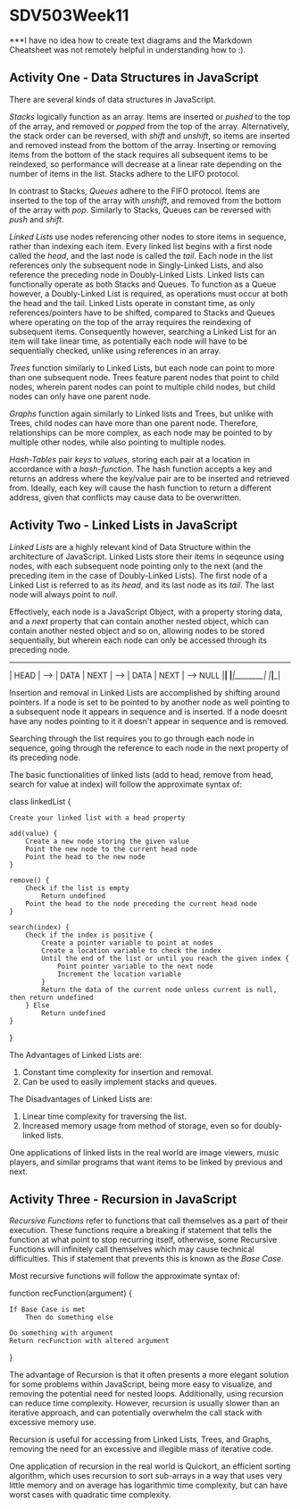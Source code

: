 # SDV503Week11

***I have no idea how to create text diagrams and the Markdown Cheatsheet was not remotely helpful in understanding how to :).

## Activity One - Data Structures in JavaScript
There are several kinds of data structures in JavaScript.

*Stacks* logically function as an array. Items are inserted or *pushed* to the top of the array, and removed or *popped* from the top of the array.
Alternatively, the stack order can be reversed, with *shift* and *unshift*, so items are inserted and removed instead from the bottom of the array.
Inserting or removing items from the bottom of the stack requires all subsequent items to be reindexed, so performance will decrease at a linear rate depending on the number of items in the list. Stacks adhere to the LIFO protocol.

In contrast to Stacks, *Queues* adhere to the FIFO protocol. Items are inserted to the top of the array with *unshift*, and removed from the bottom of the array with *pop*. Similarly to Stacks, Queues can be reversed with *push* and *shift*.

*Linked Lists* use nodes referencing other nodes to store items in sequence, rather than indexing each item. Every linked list begins with a first node called the *head*, and the last node is called the *tail*. Each node in the list references only the subsequent node in Singly-Linked Lists, and also reference the preceding node in Doubly-Linked Lists. Linked lists can functionally operate as both Stacks and Queues. To function as a Queue however, a Doubly-Linked List is required, as operations must occur at both the head and the tail. Linked Lists operate in constant time, as only references/pointers have to be shifted, compared to Stacks and Queues where operating on the top of the array requires the reindexing of subsequent items. Consequently however, searching a Linked List for an item will take linear time, as potentially each node will have to be sequentially checked, unlike using references in an array.

*Trees* function similarly to Linked Lists, but each node can point to more than one subsequent node.
Trees feature parent nodes that point to child nodes, wherein parent nodes can point to multiple child nodes, but child nodes can only have one parent node. 

*Graphs* function again similarly to Linked lists and Trees, but unlike with Trees, child nodes can have more than one parent node. Therefore, relationships can be more complex, as each node may be pointed to by multiple other nodes, while also pointing to multiple nodes.

*Hash-Tables* pair *keys* to *values*, storing each pair at a location in accordance with a *hash-function*. The hash function accepts a key and returns an address where the key/value pair are to be inserted and retrieved from. Ideally, each key will cause the hash function to return a different address, given that conflicts may cause data to be overwritten.


## Activity Two - Linked Lists in JavaScript

*Linked Lists* are a highly relevant kind of Data Structure within the architecture of JavaScript. Linked Lists store their items in seqeunce using nodes, with each subsequent node pointing only to the next (and the preceding item in the case of Doubly-Linked Lists). The first node of a Linked List is referred to as its *head*, and its last node as its *tail*. The last node will always point to *null*.

Effectively, each node is a JavaScript Object, with a property storing data, and a *next* property that can contain another nested object, which can contain another nested object and so on, allowing nodes to be stored sequentially, but wherein each node can only be accessed through its preceding node. 

 ______       ________________       _______________                                
| HEAD | --> | DATA  |  NEXT  | --> | DATA  | NEXT  | --> NULL
|______|     |_______|________|     |_______|_______|                


Insertion and removal in Linked Lists are accomplished by shifting around pointers. If a node is set to be pointed to by another node as well pointing to a subsequent node it appears in sequence and is inserted. If a node doesnt have any nodes pointing to it it doesn't appear in sequence and is removed.

Searching through the list requires you to go through each node in sequence, going through the reference to each node in the next property of its preceding node.

The basic functionalities of linked lists (add to head, remove from head, search for value at index) will follow the approximate syntax of:

class linkedList {

    Create your linked list with a head property

    add(value) {
        Create a new node storing the given value
        Point the new node to the current head node
        Point the head to the new node
    }

    remove() {
        Check if the list is empty
            Return undefined
        Point the head to the node preceding the current head node
    }

    search(index) {
        Check if the index is positive {
            Create a pointer variable to point at nodes
            Create a location variable to check the index
            Until the end of the list or until you reach the given index {
                Point pointer variable to the next node
                Increment the location variable
            }
            Return the data of the current node unless current is null, then return undefined
        } Else
            Return undefined
    }
}

The Advantages of Linked Lists are:
1. Constant time complexity for insertion and removal.
2. Can be used to easily implement stacks and queues.

The Disadvantages of Linked Lists are:
1. Linear time complexity for traversing the list.
2. Increased memory usage from method of storage, even so for doubly-linked lists.

One applications of linked lists in the real world are image viewers, music players, and similar programs that want items to be linked by previous and next.

## Activity Three - Recursion in JavaScript

*Recursive Functions* refer to functions that call themselves as a part of their execution. These functions require a breaking if statement that tells the function at what point to stop recurring itself, otherwise, some Recursive Functions will infinitely call themselves which may cause technical difficulties. This if statement that prevents this is known as the *Base Case*.

Most recursive functions will follow the approximate syntax of:

function recFunction(argument) {

    If Base Case is met
        Then do something else

    Do something with argument
    Return recFunction with altered argument
}

The advantage of Recursion is that it often presents a more elegant solution for some problems within JavaScript, being more easy to visualize, and removing the potential need for nested loops. Additionally, using recursion can reduce time complexity. However, recursion is usually slower than an iterative approach, and can potentially overwhelm the call stack with excessive memory use.

Recursion is useful for accessing from Linked Lists, Trees, and Graphs, removing the need for an excessive and illegible mass of iterative code.

One application of recursion in the real world is Quickort, an efficient sorting algorithm, which uses recursion to sort sub-arrays in a way that uses very little memory and on average has logarithmic time complexity, but can have worst cases with quadratic time complexity.